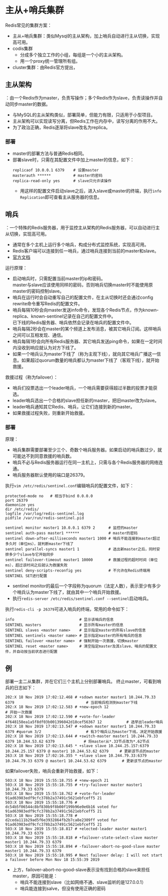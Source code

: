 # 主从+哨兵集群

Redis常见的集群方案：
- 主从+哨兵集群：类似Mysql的主从架构，加上哨兵自动进行主从切换，实现高可用。
- codis集群
  - 分成多个独立工作的小组，每组是一个小的主从架构。
  - 用一个proxy统一管理所有组。
- cluster集群：由Redis官方提出，

## 主从架构

：由一个Redis作为master，负责写操作；多个Redis作为slave，负责读操作并自动同步master的数据。
- 与MySQL的主从架构类似，部署简单，但能力有限，只适用于小型项目。
- 主从架构可以实现读写分离，但Redis工作在内存中，读写分离的作用不大。
- 为了政治正确，Redis逐渐将slave改名为replica。

### 部署

- master的部署方法与普通Redis相同。
- 部署slave时，只需在其配置文件中加上master的信息，如下：
    ```
    replicaof 10.0.0.1 6379    # 设置master
    masterauth ******          # master的密码
    replica-read-only yes      # slave只允许读操作
    ```
  - 用这样的配置文件启动slave之后，进入slave或master的终端，执行`info Replication`即可查看主从服务器的信息。

## 哨兵

：一个特殊的Redis服务器，用于监控主从架构的Redis服务器，可以自动进行主从切换，实现高可用。
- 通常在多个主机上运行多个哨兵，构成分布式监控系统，实现高可用。
- Redis客户端可以连接到任一哨兵，通过哨兵连接到当前的master和slave。
- [官方文档](https://redis.io/topics/sentinel)

运行原理：
- 启动哨兵时，只需配置当前master的ip和密码。
  <br>master与slave应该使用同样的密码，否则哨兵切换master时不能使用原master的密码控制slave。
- 哨兵在运行时会自动重写自己的配置文件，在主从切换时还会通过config rewrite命令重写Redis的配置文件。
- 哨兵每隔10秒会向master发送info命令，发现各个Redis节点，作为known-replica、known-sentinel记录在自己的配置文件中。
  <br>已下线的Redis服务器、哨兵依然会记录在哨兵的配置文件中。
- 哨兵每隔2秒会在master的某个频道上发布消息，被其它哨兵订阅。这样哨兵之间可以互相发现、通信。
- 哨兵每隔1秒会向所有Redis服务器、其它哨兵发送ping命令，如果在一定时间内没收到响应就认为对方下线了。
- 如果一个哨兵认为master下线了（称为主观下线），就向其它哨兵广播这一信息。如果超过quorum数量的哨兵都认为master下线了（客观下线），就开始救援。

救援过程（称为failover）：
- 哨兵们投票选出一个leader哨兵，一个哨兵需要获得超过半数的投票才能获选。
- leader哨兵选出一个合格的slave担任新的master，把旧master改为slave。
- leader哨兵通知其它Redis、哨兵，让它们连接到新的master。
- 如果救援过程失败，则重新开始救援。

### 部署

原理：
- 哨兵集群需要部署至少三个、奇数个哨兵服务器。如果启动的哨兵数过少，就可能达不到同意救援的哨兵数。
- 哨兵不必与Redis服务器运行在同一主机上，只需与各个Redis服务器的网络连通。
- 哨兵服务器默认使用的端口是26379。

执行`vim /etc/redis/sentinel.conf`编辑哨兵的配置文件，如下：

    protected-mode no   # 相当于bind 0.0.0.0
    port 26379
    daemonize yes
    dir /etc/redis/
    logfile /var/log/redis-sentinel.log
    pidfile /var/run/redis-sentinel.pid

    sentinel monitor master1 10.0.0.1 6379 2      # 监控的master
    sentinel auth-pass master1 ******             # master的密码
    sentinel down-after-milliseconds master1 1000 # 哨兵不能连接到master超过多久时（单位ms），就判断master下线了
    sentinel parallel-syncs master1 1             # 选出新master之后，同时安排多少个slave与它开始同步
    sentinel failover-timeout master1 10000       # 救援过程的超时时间（单位ms），超过该时间之后就认为救援失败
    sentinel deny-scripts-reconfig yes            # 不允许在Redis终端用SENTINEL SET进行配置

- sentinel monitor的最后一个字段称为quorum（法定人数），表示至少有多少个哨兵认为master下线了，就由其中一个哨兵开始救援。
- 执行`redis-server /etc/redis/sentinel.conf --sentinel`启动哨兵。

执行`redis-cli -p 26379`可进入哨兵的终端，常用的命令如下：
```shell
info                             # 显示该哨兵的信息
SENTINEL masters                 # 显示所有master的信息
SENTINEL slaves <master name>    # 显示指定master的所有slave的信息
SENTINEL sentinels <master name> # 显示指定master的所有哨兵的信息
SENTINEL failover <master name>  # 强制开始一次救援，切换master
SENTINEL reset <master name>     # 清空指定master及其slave、哨兵的配置文件，并自动按当前状态进行配置
```

## 例

部署一主二从集群，并在它们三个主机上分别部署哨兵。
终止master，可看到哨兵的日志如下：

    202:X 18 Nov 2019 17:02:12.468 # +sdown master master1 10.244.79.33 6379                                # 当前哨兵检测到master下线
    202:X 18 Nov 2019 17:02:12.583 # +new-epoch 12                                                          # 开始一次救援
    202:X 18 Nov 2019 17:02:12.590 # +vote-for-leader 4f648158ea1a5f8df03b001396042d18cef56367 12           # 选举出leader哨兵
    202:X 18 Nov 2019 17:02:13.547 # +odown master master1 10.244.79.33 6379 #quorum 3/2                    # 有3个哨兵认为master下线，决定开始救援
    202:X 18 Nov 2019 17:02:13.644 # +switch-master master1 10.244.79.33 6379 10.244.53.62 6379             # 将master从*.33节点改为*.62节点
    202:X 18 Nov 2019 17:02:13.645 * +slave slave 10.244.25.157:6379 10.244.25.157 6379 @ master1 10.244.53.62 6379     # 更新该节点的master
    263:X 18 Nov 2019 17:02:16.355 * +slave slave 10.244.79.33:6379 10.244.79.33 6379 @ master1 10.244.53.62 6379       # 更新该节点的master

如果failover失败，哨兵会重新开始救援，如下：

    503:X 18 Nov 2019 15:55:18.755 # +new-epoch 21
    503:X 18 Nov 2019 15:55:18.755 # +try-failover master master1 10.244.79.33 6379
    503:X 18 Nov 2019 15:55:18.762 # +vote-for-leader 91ad63983edf9cfc378b2a37491c5621ebfceff5 21
    503:X 18 Nov 2019 15:55:18.776 # dc54b5f06544c8bf830b9f8b00f199b96e0e6b16 voted for 91ad63983edf9cfc378b2a37491c5621ebfceff5 21
    503:X 18 Nov 2019 15:55:18.778 # d2ceda111b29ad5f6e3932864fb2b7ca8e2309ff voted for 91ad63983edf9cfc378b2a37491c5621ebfceff5 21
    503:X 18 Nov 2019 15:55:18.817 # +elected-leader master master1 10.244.79.33 6379
    503:X 18 Nov 2019 15:55:18.818 # +failover-state-select-slave master master1 10.244.79.33 6379
    503:X 18 Nov 2019 15:55:18.894 # -failover-abort-no-good-slave master master1 10.244.79.33 6379
    503:X 18 Nov 2019 15:55:18.995 # Next failover delay: I will not start a failover before Mon Nov 18 15:55:39 2019

- 上方，failover-abort-no-good-slave表示没有找到合格的slave来担任master，原因可能是：
  - 哨兵不能连接到slave（比如网络不通、slave监听的是127.0.0.1）
  - 哨兵能连接到salve，但没有使用正确的密码
